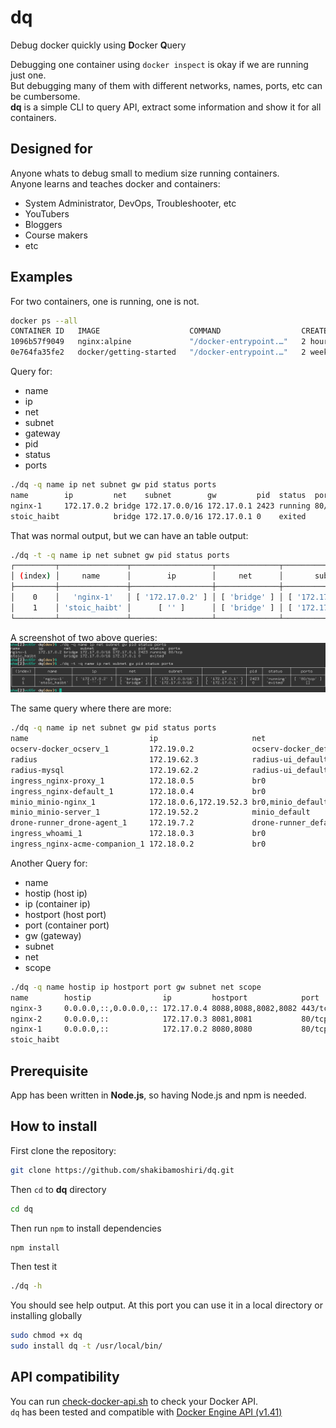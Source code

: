 # dq
Debug docker quickly using **D**ocker **Q**uery

Debugging one container using `docker inspect` is okay if we are running just one.  
But debugging many of them with different networks, names, ports, etc can be cumbersome.  
**dq** is a simple CLI to query API, extract some information and show it for all containers.

## Designed for
Anyone whats to debug small to medium size running containers.  
Anyone learns and teaches docker and containers:
 - System Administrator, DevOps, Troubleshooter, etc
 - YouTubers
 - Bloggers
 - Course makers
 - etc


## Examples
For two containers, one is running, one is not.

```bash
docker ps --all
CONTAINER ID   IMAGE                    COMMAND                  CREATED       STATUS                   PORTS                                   NAMES
1096b57f9049   nginx:alpine             "/docker-entrypoint.…"   2 hours ago   Up 2 hours               0.0.0.0:8080->80/tcp, :::8080->80/tcp   nginx-1
0e764fa35fe2   docker/getting-started   "/docker-entrypoint.…"   2 weeks ago   Exited (0) 2 weeks ago                                           stoic_haibt
```

Query for:
 - name
 - ip
 - net
 - subnet
 - gateway
 - pid
 - status
 - ports


```bash
./dq -q name ip net subnet gw pid status ports
name        ip         net    subnet        gw         pid  status  ports
nginx-1     172.17.0.2 bridge 172.17.0.0/16 172.17.0.1 2423 running 80/tcp
stoic_haibt            bridge 172.17.0.0/16 172.17.0.1 0    exited
```
That was normal output, but we can have an table output:
```bash
./dq -t -q name ip net subnet gw pid status ports
┌─────────┬───────────────┬──────────────────┬──────────────┬─────────────────────┬──────────────────┬──────┬───────────┬──────────────┐
│ (index) │     name      │        ip        │     net      │       subnet        │        gw        │ pid  │  status   │    ports     │
├─────────┼───────────────┼──────────────────┼──────────────┼─────────────────────┼──────────────────┼──────┼───────────┼──────────────┤
│    0    │   'nginx-1'   │ [ '172.17.0.2' ] │ [ 'bridge' ] │ [ '172.17.0.0/16' ] │ [ '172.17.0.1' ] │ 2423 │ 'running' │ [ '80/tcp' ] │
│    1    │ 'stoic_haibt' │      [ '' ]      │ [ 'bridge' ] │ [ '172.17.0.0/16' ] │ [ '172.17.0.1' ] │  0   │ 'exited'  │      []      │
└─────────┴───────────────┴──────────────────┴──────────────┴─────────────────────┴──────────────────┴──────┴───────────┴──────────────┘
```

A screenshot of two above queries:
![screenshot.1.png](./screenshot.1.png)



The same query where there are more:
```bash
./dq -q name ip net subnet gw pid status ports
name                           ip                     net                   subnet                       gw                     pid     status  ports
ocserv-docker_ocserv_1         172.19.0.2             ocserv-docker_default 172.19.0.0/24                172.19.0.1             2787426 running 443/tcp,443/udp
radius                         172.19.62.3            radius-ui_default     172.19.62.0/24               172.19.62.1            3968972 running 1812/tcp,1812/udp,1813/tcp,1813/udp,80/tcp
radius-mysql                   172.19.62.2            radius-ui_default     172.19.62.0/24               172.19.62.1            3868824 running 3306/tcp
ingress_nginx-proxy_1          172.18.0.5             br0                   172.18.0.1/16                172.18.0.1             3846630 running 443/tcp,80/tcp
ingress_nginx-default_1        172.18.0.4             br0                   172.18.0.1/16                172.18.0.1             3840347 running 80/tcp
minio_minio-nginx_1            172.18.0.6,172.19.52.3 br0,minio_default     172.18.0.1/16,172.19.52.0/24 172.18.0.1,172.19.52.1 3371918 running 80/tcp
minio_minio-server_1           172.19.52.2            minio_default         172.19.52.0/24               172.19.52.1            3371794 running 9000/tcp
drone-runner_drone-agent_1     172.19.7.2             drone-runner_default  172.19.7.0/24                172.19.7.1             2942737 running 3000/tcp
ingress_whoami_1               172.18.0.3             br0                   172.18.0.1/16                172.18.0.1             3732128 running 8000/tcp
ingress_nginx-acme-companion_1 172.18.0.2             br0                   172.18.0.1/16                172.18.0.1             3732325 running
```

Another Query for:
 - name
 - hostip (host ip)
 - ip (container ip)
 - hostport (host port)
 - port (container port)
 - gw (gateway)
 - subnet
 - net
 - scope

```bash
./dq -q name hostip ip hostport port gw subnet net scope
name        hostip                ip         hostport            port           gw         subnet        net    scope
nginx-3     0.0.0.0,::,0.0.0.0,:: 172.17.0.4 8088,8088,8082,8082 443/tcp,80/tcp 172.17.0.1 172.17.0.0/16 bridge local
nginx-2     0.0.0.0,::            172.17.0.3 8081,8081           80/tcp         172.17.0.1 172.17.0.0/16 bridge local
nginx-1     0.0.0.0,::            172.17.0.2 8080,8080           80/tcp         172.17.0.1 172.17.0.0/16 bridge local
stoic_haibt                                                                     172.17.0.1 172.17.0.0/16 bridge local
```

## Prerequisite
App has been written in **Node.js**, so having Node.js and npm is needed.

## How to install
First clone the repository:
```bash
git clone https://github.com/shakibamoshiri/dq.git
```

Then `cd` to **dq** directory
```bash
cd dq
```

Then run `npm` to install dependencies
```bash
npm install
```

Then test it
```bash
./dq -h
```

You should see help output. At this port you can use it in a local directory or installing globally
```bash
sudo chmod +x dq
sudo install dq -t /usr/local/bin/
```

## API compatibility
You can run [check-docker-api.sh](./check-docker-api.sh) to check your Docker API.  
`dq` has been tested and compatible with [Docker Engine API (v1.41)](https://docs.docker.com/engine/api/v1.41/) 
